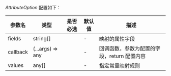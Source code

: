 _AttributeOption_ 配置如下：

| 参数名   | 类型             | 是否必选 | 默认值 | 描述                                        |
| -------- | ---------------- | -------- | ------ | ------------------------------------------- |
| fields   | string[]         |          | -      | 映射的属性字段                              |
| callback | (...args) => any |          | -      | 回调函数，参数为配置的字段，return 配置内容 |
| values   | any[]            |          | -      | 指定常量映射规则                            |
